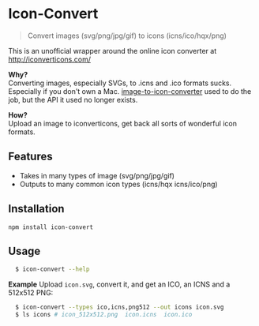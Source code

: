 # Icon-Convert

> Convert images (svg/png/jpg/gif) to icons (icns/ico/hqx/png)

This is an unofficial wrapper around the online icon converter at http://iconverticons.com/

**Why?**  
Converting images, especially SVGs, to .icns and .ico formats sucks. Especially if you don't own a Mac.
[image-to-icon-converter](https://www.npmjs.com/package/image-to-icon-converter) used to do the job, but the API it used no longer exists.

**How?**  
Upload an image to iconverticons, get back all sorts of wonderful icon formats.

## Features

- Takes in many types of image (svg/png/jpg/gif)
- Outputs to many common icon types (icns/hqx icns/ico/png)

## Installation

`npm install icon-convert`

## Usage
```bash
  $ icon-convert --help
```
**Example**
Upload `icon.svg`, convert it, and get an ICO, an ICNS and a 512x512 PNG:
```bash
  $ icon-convert --types ico,icns,png512 --out icons icon.svg
  $ ls icons # icon_512x512.png  icon.icns  icon.ico
```